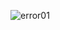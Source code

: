![error01](https://user-images.githubusercontent.com/55232213/66912942-95a14400-f04e-11e9-84ef-330c7cc00049.png)